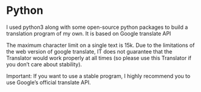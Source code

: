 # Python



I used python3 along with some open-source python packages to build a translation program of my own. It is based on Google translate API

The maximum character limit on a single text is 15k. Due to the limitations of the web version of google translate, IT does not guarantee that the Translator would work properly at all times (so please use this Translator if you don’t care about stability). 

Important: If you want to use a stable program, I highly recommend you to use Google’s official translate API.
